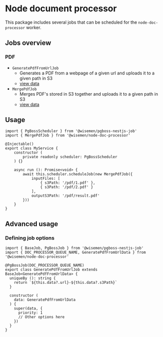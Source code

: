 # Node document processor

This package includes several jobs that can be scheduled for the `node-doc-processor` worker.

## Jobs overview

### PDF

- `GeneratePdfFromUrlJob`
  - Generates a PDF from a webpage of a given url and uploads it to a given path in S3
  - [view data](/packages/node-doc-processor/lib/jobs/generate-pdf-from-url/generate-pdf-from-url.data.ts)
- `MergePdfJob`
  - Merges PDF's stored in S3 together and uploads it to a given path in S3
  - [view data](/packages/node-doc-processor/lib/jobs/merge-pdf/merge-pdf.job.ts)

## Usage

```
import { PgBossScheduler } from '@wisemen/pgboss-nestjs-job'
import { MergePdfJob } from '@wisemen/node-doc-processor'

@Injectable()
export class MyService {
    constructor (
        private readonly scheduler: PgBossScheduler
    ) {}

    async run (): Promise<void> {
        await this.scheduler.scheduleJob(new MergePdfJob({
            inputFiles: [
                { s3Path: '/pdf/1.pdf' },
                { s3Path: '/pdf/2.pdf' }
            ],
            outputS3Path: '/pdf/result.pdf'
        }))
    }
}
```

## Advanced usage

### Defining job options

```
import { BaseJob, PgBossJob } from '@wisemen/pgboss-nestjs-job'
import { DOC_PROCESSOR_QUEUE_NAME, GeneratePdfFromUrlData } from '@wisemen/node-doc-processor'

@PgBossJob(DOC_PROCESSOR_QUEUE_NAME)
export class GeneratePdfFromUrlJob extends BaseJob<GeneratePdfFromUrlData> {
  uniqueBy (): string {
    return `${this.data?.url}-${this.data?.s3Path}`
  }

  constructor (
    data: GeneratePdfFromUrlData
  ) {
    super(data, {
      priority: 1
      // Other options here
    })
  }
}
```
